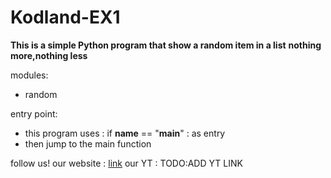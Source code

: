 # Kodland-EX1

**This is a simple Python program that show a random item in a list** 
****nothing more,nothing less****

modules:
  - random

entry point:
  - this program uses : if __name__ == "__main__" : as entry
  - then jump to the main function

follow us!
  our website : [link](studios.freney.com)
  our YT      : TODO:ADD YT LINK
